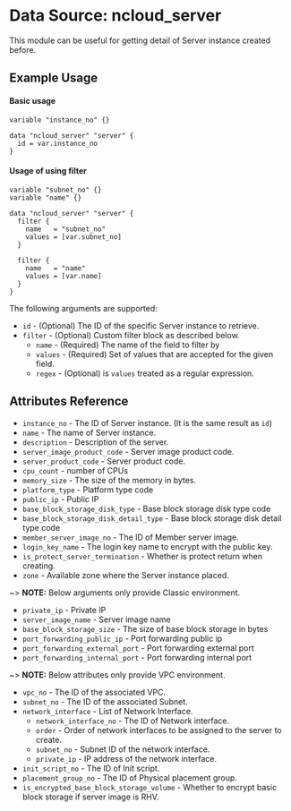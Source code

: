 # Data Source: ncloud_server

This module can be useful for getting detail of Server instance created before.

## Example Usage

#### Basic usage

```hcl
variable "instance_no" {}

data "ncloud_server" "server" {
  id = var.instance_no
}
```

#### Usage of using filter

```hcl
variable "subnet_no" {}
variable "name" {}

data "ncloud_server" "server" {
  filter {
    name   = "subnet_no"
    values = [var.subnet_no]
  }

  filter {
    name   = "name"
    values = [var.name]
  }
}
```

The following arguments are supported:

* `id` - (Optional) The ID of the specific Server instance to retrieve.
* `filter` - (Optional) Custom filter block as described below.
  * `name` - (Required) The name of the field to filter by
  * `values` - (Required) Set of values that are accepted for the given field.
  * `regex` - (Optional) is `values` treated as a regular expression. 

## Attributes Reference

* `instance_no` - The ID of Server instance. (It is the same result as `id`)
* `name` - The name of Server instance.
* `description` - Description of the server.
* `server_image_product_code` - Server image product code.
* `server_product_code` - Server product code.
* `cpu_count` - number of CPUs
* `memory_size` - The size of the memory in bytes.
* `platform_type` - Platform type code
* `public_ip` - Public IP
* `base_block_storage_disk_type` - Base block storage disk type code
* `base_block_storage_disk_detail_type` - Base block storage disk detail type code
* `member_server_image_no` - The ID of Member server image.
* `login_key_name` - The login key name to encrypt with the public key.
* `is_protect_server_termination` - Whether is protect return when creating.
* `zone` - Available zone where the Server instance placed.

~> **NOTE:** Below arguments only provide Classic environment.

* `private_ip` - Private IP
* `server_image_name` - Server image name
* `base_block_storage_size` - The size of base block storage in bytes
* `port_forwarding_public_ip` - Port forwarding public ip
* `port_forwarding_external_port` - Port forwarding external port
* `port_forwarding_internal_port` - Port forwarding internal port

~> **NOTE:** Below attributes only provide VPC environment.

* `vpc_no` - The ID of the associated VPC. 
* `subnet_no` - The ID of the associated Subnet.
* `network_interface` - List of Network Interface.
  * `network_interface_no` - The ID of Network interface.
  * `order` - Order of network interfaces to be assigned to the server to create.
  * `subnet_no` - Subnet ID of the network interface.
  * `private_ip` - IP address of the network interface.
* `init_script_no` - The ID of Init script.
* `placement_group_no` - The ID of Physical placement group.
* `is_encrypted_base_block_storage_volume` - Whether to encrypt basic block storage if server image is RHV.